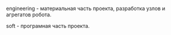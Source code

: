 engineering - материальная часть проекта, разработка узлов и агрегатов робота.

soft - програмная часть проекта.
